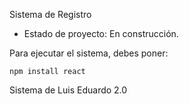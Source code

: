 <hi> Sistema de Registro</hi>

- Estado de proyecto: En construcción.

Para ejecutar el sistema, debes poner:

```npm install react```

Sistema de Luis Eduardo 2.0
